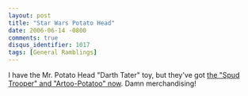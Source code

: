 ```yaml
---
layout: post
title: "Star Wars Potato Head"
date: 2006-06-14 -0800
comments: true
disqus_identifier: 1017
tags: [General Ramblings]
---
```

I have the Mr. Potato Head "Darth Tater" toy, but they've got [the "Spud
Trooper" and "Artoo-Potatoo"
now](http://www.hasbrotoyshop.com/ProductsByBrand.htm?BR=493&SBR=327&src=SWEMHT09934).
Damn merchandising!
